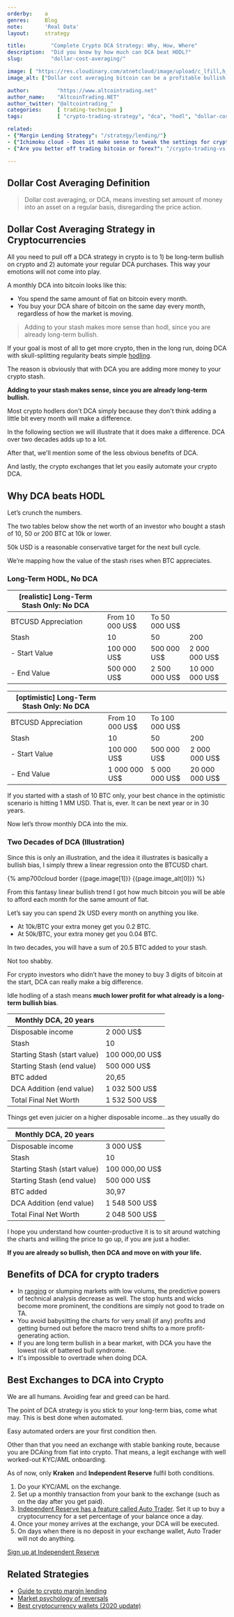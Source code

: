 ```yaml
---
orderby:    a
genres:     Blog
note:       'Real Data'
layout:     strategy

title:        "Complete Crypto DCA Strategy: Why, How, Where"
description:  "Did you know by how much can DCA beat HODL?"
slug:         "dollar-cost-averaging/"

image: [ "https://res.cloudinary.com/atnetcloud/image/upload/c_lfill,h_360,w_700/v1598344764/atnet/__women/priscilla-du-preez-bZQJLStVYWs-unsplash_ta0vjj.jpg", "https://res.cloudinary.com/atnetcloud/image/upload/c_lpad,h_360,w_700/v1598344273/atnet/strategy/btcusd-trend_bmzsqo.jpg"]
image_alt: ["Dollar cost averaging bitcoin can be a profitable bullish strategy."]

author:         "https://www.altcointrading.net"
author_name:    "AltcoinTrading.NET"
author_twitter: "@altcointrading_"
categories:     [ trading-technique ]
tags:           [ "crypto-trading-strategy", "dca", "hodl", "dollar-cost-averaging", "crypto-investment-strategy", "trading-strategy", "bitfinex", "independent-reserve", top]

related:
- {"Margin Lending Strategy": "/strategy/lending/"}
- {"Ichimoku cloud - Does it make sense to tweak the settings for crypto?": "/ichimoku-cloud/"}
- {"Are you better off trading bitcoin or forex?": "/crypto-trading-vs-forex-trading-review/"}

---
```



## Dollar Cost Averaging Definition

> Dollar cost averaging, or DCA, means investing set amount of money into an asset on a regular basis, disregarding the price action.

## Dollar Cost Averaging Strategy in Cryptocurrencies

All you need to pull off a DCA strategy in crypto is to 1) be long-term bullish on crypto and 2) automate your regular DCA purchases. This way your emotions will not come into play.

A monthly DCA into bitcoin looks like this:

* You spend the same amount of fiat on bitcoin every month.
* You buy your DCA share of bitcoin on the same day every month, regardless of how the market is moving.

> Adding to your stash makes more sense than hodl, since you are already long-term bullish.

If your goal is most of all to get more crypto, then in the long run, doing DCA with skull-splitting regularity beats simple [hodling](/glossary/hodl/).

The reason is obviously that with DCA you are adding more money to your crypto stash.

**Adding to your stash makes sense, since you are already long-term bullish.**

Most crypto hodlers don't DCA simply because they don't think adding a little bit every month will make a difference.

In the following section we will illustrate that it does make a difference. DCA over two decades adds up to a lot.

After that, we'll mention some of the less obvious benefits of DCA.

And lastly, the crypto exchanges that let you easily automate your crypto DCA.

## Why DCA beats HODL

Let’s crunch the numbers.

The two tables below show the net worth of an investor who bought a stash of 10, 50 or 200 BTC at 10k or lower.

50k USD is a reasonable conservative target for the next bull cycle.

We’re mapping how the value of the stash rises when BTC appreciates.

### Long-Term HODL, No DCA

| [realistic] Long-Term Stash Only: No DCA |  |  |  |
|------------------|------------------------------|---------------|----------------|
| BTCUSD Appreciation | From 10 000 US$ | To 50 000 US$ |  |
| Stash | 10 | 50 | 200 |
| - Start Value | 100 000 US$ | 500 000 US$ | 2 000 000 US$ |
| - End Value | 500 000 US$ | 2 500 000 US$ | 10 000 000 US$ |


| [optimistic] Long-Term Stash Only: No DCA |  |  |  |
|------------------------------|---------------|---------------|----------------|
| BTCUSD Appreciation | From 10 000 US$ | To 100 000 US$ |  |
| Stash | 10 | 50 | 200 |
| - Start Value | 100 000 US$ | 500 000 US$ | 2 000 000 US$ |
| - End Value | 1 000 000 US$ | 5 000 000 US$ | 20 000 000 US$ |


If you started with a stash of 10 BTC only, your best chance in the optimistic scenario is hitting 1 MM USD. That is, ever. It can be next year or in 30 years.

Now let’s throw monthly DCA into the mix.

### Two Decades of DCA (Illustration)

Since this is only an illustration, and the idea it illustrates is basically a bullish bias, I simply threw a linear regression onto the BTCUSD chart.

{% amp700cloud border {{page.image[1]}} {{page.image_alt[0]}} %}

From this fantasy linear bullish trend I got how much bitcoin you will be able to afford each month for the same amount of fiat.

Let’s say you can spend 2k USD every month on anything you like.

* At 10k/BTC your extra money get you 0.2 BTC.
* At 50k/BTC, your extra money get you 0.04 BTC.

In two decades, you will have a sum of 20.5 BTC added to your stash.

Not too shabby.

For crypto investors who didn’t have the money to buy 3 digits of bitcoin at the start, DCA can really make a big difference.

Idle hodling of a stash means **much lower profit for what already is a long-term bullish bias**.

| Monthly DCA, 20 years |  |
|------------------------------|----------------|
| Disposable income | 2 000 US$ |
| Stash | 10 |
| Starting Stash (start value) | 100 000,00 US$ |
| Starting Stash (end value) | 500 000 US$ |
| BTC added | 20,65 |
| DCA Addition (end value) | 1 032 500 US$ |
| Total Final Net Worth | 1 532 500 US$ |

Things get even juicier on a higher disposable income…as they usually do


| Monthly DCA, 20 years |  |
|------------------------------|----------------|
| Disposable income | 3 000 US$ |
| Stash | 10 |
| Starting Stash (start value) | 100 000,00 US$ |
| Starting Stash (end value) | 500 000 US$ |
| BTC added | 30,97 |
| DCA Addition (end value) | 1 548 500 US$ |
| Total Final Net Worth | 2 048 500 US$ |

I hope you understand how counter-productive it is to sit around watching the charts and willing the price to go up, if you are just a hodler.

**If you are already so bullish, then DCA and move on with your life.**

## Benefits of DCA for crypto traders

* In [ranging](/glossary/sideways/) or slumping markets with low volums, the predictive powers of technical analysis decrease as well. The stop hunts and wicks become more prominent, the conditions are simply not good to trade on TA.
* You avoid babysitting the charts for very small (if any) profits and getting burned out before the macro trend shifts to a more profit-generating action.
* If you are long term bullish in a bear market, with DCA you have the lowest risk of battered bull syndrome.  
* It's impossible to overtrade when doing DCA.

## Best Exchanges to DCA into Crypto

We are all humans. Avoiding fear and greed can be hard.

The point of DCA strategy is you stick to your long-term bias, come what may. This is best done when automated.

Easy automated orders are your first condition then.

Other than that you need an exchange with stable banking route, because you are DCAing from fiat into crypto.  That means, a legit exchange with well worked-out KYC/AML onboarding.

As of now, only **Kraken** and **Independent Reserve** fulfil both conditions.

1. Do your KYC/AML on the exchange.
2. Set up a monthly transaction from your bank to the exchange (such as on the day after you get paid).
3. [Independent Reserve has a feature called Auto Trader](/coupon-independent-reserve/). Set it up to buy a cryptocurrency for a set percentage of your balance once a day.
4. Once your money arrives at the exchange, your DCA will be executed.
5. On days when there is no deposit in your exchange wallet, Auto Trader will not do anything.

<p><a href="http://bit.ly/at-indyres" rel="nofollow" class="btn">Sign up at Independent Reserve</a></p>

## Related Strategies

* [Guide to crypto margin lending](/strategy/lending/)
* [Market psychology of reversals](/strategy/reversals/)
* [Best cryptocurrency wallets (2020 update)](/altcoin-wallets/)
